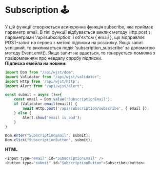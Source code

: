 # Subscription 🕹️
У цій функції створюється асинхронна функція subscribe, яка приймає параметр email. В тілі функції відбувається виклик методу Http.post з параметрами '/api/subscription' і об'єктом { email }, що відправляє POST-запит на сервер з метою підписки на розсилку. Якщо запит успішний, то викликається подія 'subscription_subscribe' за допомогою методу Event.emit(). Якщо запит не вдається, то генерується помилка з повідомленням про невдалу спробу підписки.<br >
**Підписка емейла на новини:**
```javascript
import Dom from "/api/wjst/dom";
import Validator from "/api/wjst/validator";
import Http from '/api/wjst/http';
import Alert from "/api/wjst/alert";

const submit = async ()=>{
	const email = Dom.value('SubscriptionEmail');
	if (Validator.email(email)) {
		await Http.post('/api/subscription/subscribe', { email });
	} else {
		Alert.show('email is bad');
	}
}

Dom.enter("SubscriptionEmail", submit);
Dom.click("SubscriptionButton", submit);

```
**HTML**
```javascript
<input type="email" id="SubscriptionEmail" />
<button type="submit" id="SubscriptionButton">Subscribe</button>
```

